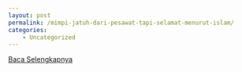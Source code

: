 ```yaml
---
layout: post
permalink: /mimpi-jatuh-dari-pesawat-tapi-selamat-menurut-islam/
categories:
    - Uncategorized
---
```


[Baca Selengkapnya](/06)
